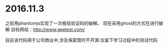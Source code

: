 # 2016.11.3

之前用phantomjs实现了一次极验验证码的破解。
现在采用ghost的方式在进行破解
目标网站：http://www.geetest.com/

目前该代码用于公司商业中,涉及保密暂时不开源.仅留下学习过程中的测试代码


